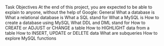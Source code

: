 Task Objectives
At the end of this project, you are expected to be able to explain to anyone, without the help of Google:
General
What a database is
What a relational database is
What a SQL stand for
What a MySQL is
How to create a database using MySQL
What DDL and DML stand for
How to CREATE or ADJUST or CHANGE a table
How to HIGHLIGHT data from a table
How to INSERT, UPDATE or DELETE data
What are subqueries
How to explore MySQL functions
